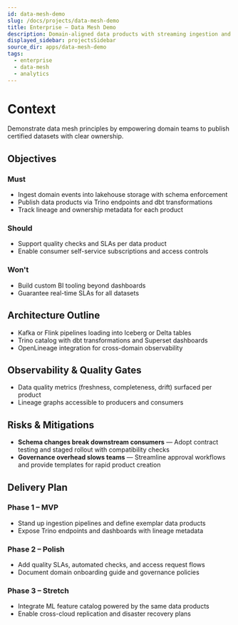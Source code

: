 ```yaml
---
id: data-mesh-demo
slug: /docs/projects/data-mesh-demo
title: Enterprise – Data Mesh Demo
description: Domain-aligned data products with streaming ingestion and governance.
displayed_sidebar: projectsSidebar
source_dir: apps/data-mesh-demo
tags:
  - enterprise
  - data-mesh
  - analytics
---
```

# Context

Demonstrate data mesh principles by empowering domain teams to publish certified datasets with clear ownership.

## Objectives

### Must
- Ingest domain events into lakehouse storage with schema enforcement
- Publish data products via Trino endpoints and dbt transformations
- Track lineage and ownership metadata for each product

### Should
- Support quality checks and SLAs per data product
- Enable consumer self-service subscriptions and access controls

### Won't
- Build custom BI tooling beyond dashboards
- Guarantee real-time SLAs for all datasets

## Architecture Outline

- Kafka or Flink pipelines loading into Iceberg or Delta tables
- Trino catalog with dbt transformations and Superset dashboards
- OpenLineage integration for cross-domain observability

## Observability & Quality Gates

- Data quality metrics (freshness, completeness, drift) surfaced per product
- Lineage graphs accessible to producers and consumers

## Risks & Mitigations

- **Schema changes break downstream consumers** — Adopt contract testing and staged rollout with compatibility checks
- **Governance overhead slows teams** — Streamline approval workflows and provide templates for rapid product creation

## Delivery Plan

### Phase 1 – MVP
- Stand up ingestion pipelines and define exemplar data products
- Expose Trino endpoints and dashboards with lineage metadata

### Phase 2 – Polish
- Add quality SLAs, automated checks, and access request flows
- Document domain onboarding guide and governance policies

### Phase 3 – Stretch
- Integrate ML feature catalog powered by the same data products
- Enable cross-cloud replication and disaster recovery plans
